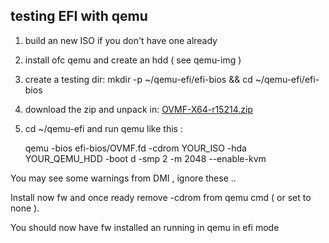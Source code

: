 ## testing EFI with qemu

1.  build an new ISO if you don't have one already
2.  install ofc qemu and create an hdd ( see qemu-img )
3.  create a testing dir:
   mkdir -p ~/qemu-efi/efi-bios && cd ~/qemu-efi/efi-bios
4.  download the zip and unpack in:
     [OVMF-X64-r15214.zip](https://sourceforge.net/projects/edk2/files/OVMF/OVMF-X64-r15214.zip)
5.  cd ~/qemu-efi and run qemu like this :

    qemu -bios efi-bios/OVMF.fd -cdrom YOUR_ISO -hda YOUR_QEMU_HDD -boot d -smp 2 -m 2048 --enable-kvm

You may see some warnings from DMI , ignore these ..

Install now fw and once ready remove -cdrom from qemu cmd ( or set to none ).

You should now have fw installed an running in qemu in efi mode
